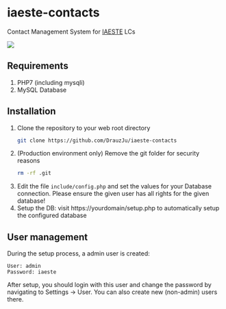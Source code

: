# iaeste-contacts
Contact Management System for [IAESTE](https://www.iaeste.de/) LCs 

![](https://www.iaeste.de/files/2019/04/iaeste-logo.png)

## Requirements
1. PHP7 (including mysqli)
2. MySQL Database

## Installation
1. Clone the repository to your web root directory
   ```bash
   git clone https://github.com/DrauzJu/iaeste-contacts
   ```
2. (Production environment only) Remove the git folder for security reasons
   ```bash
   rm -rf .git
   ```
3. Edit the file `include/config.php` and set the values for your Database connection. Please ensure
the given user has all rights for the given database!
4. Setup the DB: visit https://yourdomain/setup.php to automatically setup the configured database

## User management
During the setup process, a admin user is created:
```text
User: admin
Password: iaeste
```

After setup, you should login with this user and change the password by navigating to Settings -> User.
You can also create new (non-admin) users there. 
